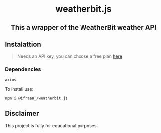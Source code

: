 <div align="center">
	<h1>weatherbit.js</h1>
	<h2>This a wrapper of the WeatherBit weather API</h2>
</div>

## Instalattion
> Needs an API key, you can choose a free plan [here](https://www.weatherbit.io/)
### Dependencies
``
axios
``

To install use:
```shell
npm i @ifraan_/weatherbit.js
```

## Disclaimer
This project is fully for educational purposes.